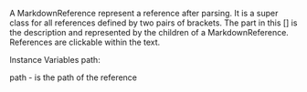 A MarkdownReference represent a reference after parsing. It is a super class for all references defined by two pairs of brackets. The part in this [] is the description and represented by the children of a MarkdownReference. References are clickable within the text.

Instance Variables
	path:		<ByteString>

path
	- is the path of the reference
